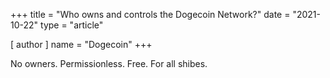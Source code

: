 +++
title = "Who owns and controls the Dogecoin Network?"
date = "2021-10-22"
type = "article"

[ author ]
  name = "Dogecoin"
+++
 
No owners. Permissionless. Free. For all shibes.